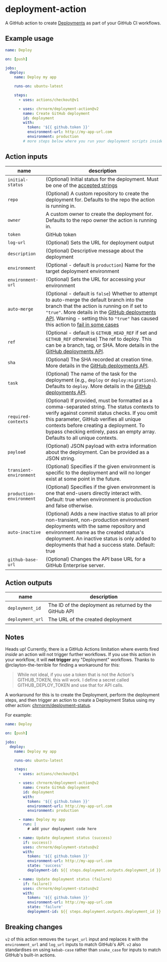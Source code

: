 # deployment-action

A GitHub action to create [Deployments](https://developer.github.com/v3/repos/deployments/) as part of your GitHub CI workflows.

## Example usage

```yaml
name: Deploy

on: [push]

jobs:
  deploy:
    name: Deploy my app

    runs-on: ubuntu-latest

    steps:
      - uses: actions/checkout@v1

      - uses: chrnorm/deployment-action@v2
        name: Create GitHub deployment
        id: deployment
        with:
          token: '${{ github.token }}'
          environment-url: http://my-app-url.com
          environment: production
        # more steps below where you run your deployment scripts inside the same action
```

## Action inputs

| name                     | description                                                                                                                                                                                                                                                                                                                                                                                                   |
| ------------------------ | ------------------------------------------------------------------------------------------------------------------------------------------------------------------------------------------------------------------------------------------------------------------------------------------------------------------------------------------------------------------------------------------------------------- |
| `initial-status`         | (Optional) Initial status for the deployment. Must be one of the [accepted strings](https://developer.github.com/v3/repos/deployments/#create-a-deployment-status)                                                                                                                                                                                                                                            |
| `repo`                   | (Optional) A custom repository to create the deployment for. Defaults to the repo the action is running in.                                                                                                                                                                                                                                                                                                   |
| `owner`                  | A custom owner to create the deployment for. Defaults to the repo owner the action is running in.                                                                                                                                                                                                                                                                                                             |
| `token`                  | GitHub token                                                                                                                                                                                                                                                                                                                                                                                                  |
| `log-url`                | (Optional) Sets the URL for deployment output                                                                                                                                                                                                                                                                                                                                                                 |
| `description`            | (Optional) Descriptive message about the deployment                                                                                                                                                                                                                                                                                                                                                           |
| `environment`            | (Optional - default is `production`) Name for the target deployment environment                                                                                                                                                                                                                                                                                                                               |
| `environment-url`        | (Optional) Sets the URL for accessing your environment                                                                                                                                                                                                                                                                                                                                                        |
| `auto-merge`             | (Optional - default is `false`) Whether to attempt to auto-merge the default branch into the branch that the action is running on if set to `"true"`. More details in the [GitHub deployments API](https://developer.github.com/v3/repos/deployments/#parameters-1). Warning - setting this to `"true"` has caused this action to [fail in some cases](https://github.com/chrnorm/deployment-action/issues/1) |
| `ref`                    | (Optional - default is `GITHUB_HEAD_REF` if set and `GITHUB_REF` otherwise) The ref to deploy. This can be a branch, tag, or SHA. More details in the [GitHub deployments API](https://developer.github.com/v3/repos/deployments/#parameters-1).                                                                                                                                                              |
| `sha`                    | (Optional) The SHA recorded at creation time. More details in the [GitHub deployments API](https://developer.github.com/v3/repos/deployments/#parameters-1).                                                                                                                                                                                                                                                  |
| `task`                   | (Optional) The name of the task for the deployment (e.g., `deploy` or `deploy:migrations`). Defaults to `deploy`. More details in the [GitHub deployments API](https://developer.github.com/v3/repos/deployments/#parameters-1).                                                                                                                                                                              |
| `required-contexts`      | (Optional) If provided, must be formatted as a comma-separated string. The status contexts to verify against commit status checks. If you omit this parameter, GitHub verifies all unique contexts before creating a deployment. To bypass checking entirely, pass an empty array. Defaults to all unique contexts.                                                                                           |
| `payload`                | (Optional) JSON payload with extra information about the deployment. Can be provided as a JSON string.                                                                                                                                                                                                                                                                                                        |
| `transient-environment`  | (Optional) Specifies if the given environment is specific to the deployment and will no longer exist at some point in the future.                                                                                                                                                                                                                                                                             |
| `production-environment` | (Optional) Specifies if the given environment is one that end-users directly interact with. Default: true when environment is production and false otherwise.                                                                                                                                                                                                                                                 |
| `auto-inactive`          | (Optional) Adds a new inactive status to all prior non-transient, non-production environment deployments with the same repository and environment name as the created status's deployment. An inactive status is only added to deployments that had a success state. Default: true                                                                                                                            |
| `github-base-url`        | (Optional) Changes the API base URL for a GitHub Enterprise server.                                                                                                                                                                                                                                                                                                                                           |

## Action outputs

| name             | description                                            |
| ---------------- | ------------------------------------------------------ |
| `deployment_id`  | The ID of the deployment as returned by the GitHub API |
| `deployment_url` | The URL of the created deployment                      |

## Notes

Heads up! Currently, there is a GitHub Actions limitation where events fired _inside_ an action will not trigger further workflows. If you use this action in your workflow, it will **not trigger** any "Deployment" workflows. Thanks to @rclayton-the-terrible for finding a workaround for this:

> While not ideal, if you use a token that is not the Action's GITHUB_TOKEN, this will work. I define a secret called GITHUB_DEPLOY_TOKEN and use that for API calls.

A workaround for this is to create the Deployment, perform the deployment steps, and then trigger an action to create a Deployment Status using my other action: [chrnorm/deployment-status](https://github.com/chrnorm/deployment-status).

For example:

```yaml
name: Deploy

on: [push]

jobs:
  deploy:
    name: Deploy my app

    runs-on: ubuntu-latest

    steps:
      - uses: actions/checkout@v1

      - uses: chrnorm/deployment-action@v2
        name: Create GitHub deployment
        id: deployment
        with:
          token: '${{ github.token }}'
          environment-url: http://my-app-url.com
          environment: production

      - name: Deploy my app
        run: |
          # add your deployment code here

      - name: Update deployment status (success)
        if: success()
        uses: chrnorm/deployment-status@v2
        with:
          token: '${{ github.token }}'
          environment-url: http://my-app-url.com
          state: 'success'
          deployment-id: ${{ steps.deployment.outputs.deployment_id }}

      - name: Update deployment status (failure)
        if: failure()
        uses: chrnorm/deployment-status@v2
        with:
          token: '${{ github.token }}'
          environment-url: http://my-app-url.com
          state: 'failure'
          deployment-id: ${{ steps.deployment.outputs.deployment_id }}
```

## Breaking changes

`v2` of this action removes the `target_url` input and replaces it with the `environment_url` and `log_url` inputs to match GitHub's API. `v2` also standardises on using `kebab-case` rather than `snake_case` for inputs to match GitHub's built-in actions.
